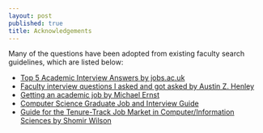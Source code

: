 ```yaml
---
layout: post
published: true
title: Acknowledgements
---
```


Many of the questions have been adopted from existing faculty search guidelines, which are listed below:
<ul>
	<li><a href="https://career-advice.jobs.ac.uk/jobseeking-and-interview-tips/top-5-academic-interview-questions-and-answers/">Top 5 Academic Interview Answers by jobs.ac.uk</a></li>
	<li><a href="http://web.eecs.utk.edu/~azh/resources/facultyinterviewquestions.html">Faculty interview questions I asked and got asked by Austin Z. Henley</a></li>
	<li><a href="https://homes.cs.washington.edu/~mernst/advice/academic-job.html">Getting an academic job by Michael Ernst</a></li>
	<li><a href="https://csguides.github.io/grad-job-guide/interviewing/">Computer Science Graduate Job and Interview Guide</a></li>
	<li><a href="https://shomir.net/tt_job_guide.html">Guide for the Tenure-Track Job Market in Computer/Information Sciences by Shomir Wilson</a></li>
</ul>
